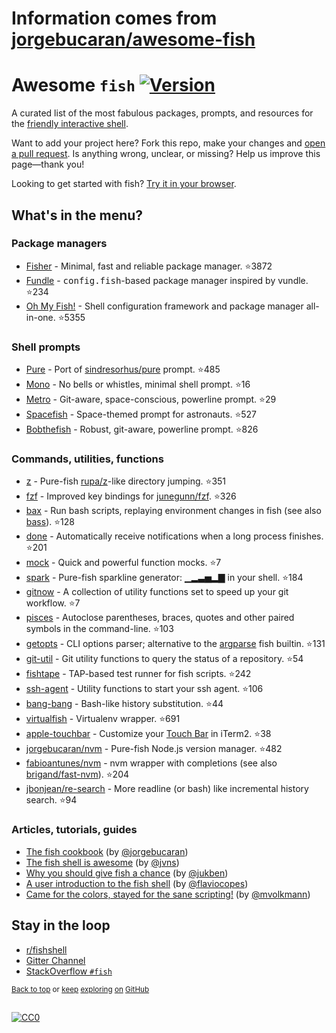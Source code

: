 # Information comes from [jorgebucaran/awesome-fish](https://github.com/jorgebucaran/awesome-fish)
# Awesome `fish` [![Version](https://img.shields.io/github/tag/fish-shell/fish-shell.svg?label=&color=0080FF)](https://github.com/fish-shell/fish-shell/releases/latest)

A curated list of the most fabulous packages, prompts, and resources for the <a href="https://github.com/fish-shell/fish-shell" title="fish">friendly interactive shell</a>.

Want to add your project here? Fork this repo, make your changes and [open a pull request](https://github.com/jorgebucaran/awesome-fish/fork). Is anything wrong, unclear, or missing? Help us improve this page—thank you!

Looking to get started with fish? [Try it in your browser](https://rootnroll.com/d/fish-shell).

## What's in the menu?

### Package managers

- [Fisher](https://github.com/jorgebucaran/fisher) - Minimal, fast and reliable package manager. :star:3872
- [Fundle](https://github.com/danhper/fundle) - <samp>config.fish</samp>-based package manager inspired by vundle. :star:234
- [Oh My Fish!](https://github.com/oh-my-fish/oh-my-fish) - Shell configuration framework and package manager all-in-one. :star:5355

### Shell prompts

- [Pure](https://github.com/rafaelrinaldi/pure) - Port of [sindresorhus/pure](https://github.com/sindresorhus/pure) prompt. :star:485
- [Mono](https://github.com/fishpkg/fish-prompt-mono) - No bells or whistles, minimal shell prompt. :star:16
- [Metro](https://github.com/fishpkg/fish-prompt-metro) - Git-aware, space-conscious, powerline prompt. :star:29
- [Spacefish](https://github.com/matchai/spacefish) - Space-themed prompt for astronauts. :star:527
- [Bobthefish](https://github.com/oh-my-fish/theme-bobthefish) - Robust, git-aware, powerline prompt. :star:826

### Commands, utilities, functions

- [z](https://github.com/jethrokuan/z) - Pure-fish [rupa/z](https://github.com/rupa/z)-like directory jumping. :star:351
- [fzf](https://github.com/jethrokuan/fzf) - Improved key bindings for [junegunn/fzf](https://github.com/junegunn/fzf). :star:326
- [bax](https://github.com/jorgebucaran/fish-bax) - Run bash scripts, replaying environment changes in fish (see also [bass](https://github.com/edc/bass)). :star:128
- [done](https://github.com/franciscolourenco/done) - Automatically receive notifications when a long process finishes. :star:201
- [mock](https://github.com/matchai/fish-mock) - Quick and powerful function mocks. :star:7
- [spark](https://github.com/jorgebucaran/fish-spark) - Pure-fish sparkline generator: ▁▂▃▅▂▇ in your shell. :star:184
- [gitnow](https://github.com/joseluisq/gitnow) - A collection of utility functions set to speed up your git workflow. :star:7
- [pisces](https://github.com/laughedelic/pisces) - Autoclose parentheses, braces, quotes and other paired symbols in the command-line. :star:103
- [getopts](https://github.com/jorgebucaran/fish-getopts) - CLI options parser; alternative to the [argparse](https://fishshell.com/docs/current/commands.html#argparse) fish builtin. :star:131
- [git-util](https://github.com/fishpkg/fish-git-util) - Git utility functions to query the status of a repository. :star:54
- [fishtape](https://github.com/jorgebucaran/fishtape) - TAP-based test runner for fish scripts. :star:242
- [ssh-agent](https://github.com/danhper/fish-ssh-agent) - Utility functions to start your ssh agent. :star:106
- [bang-bang](https://github.com/oh-my-fish/plugin-bang-bang) - Bash-like history substitution. :star:44
- [virtualfish](https://github.com/adambrenecki/virtualfish) - Virtualenv wrapper. :star:691
- [apple-touchbar](https://github.com/rodrigobdz/fish-apple-touchbar) - Customize your [Touch Bar](https://developer.apple.com/design/human-interface-guidelines/macos/touch-bar/touch-bar-overview) in iTerm2. :star:38
- [jorgebucaran/nvm](https://github.com/jorgebucaran/fish-nvm) - Pure-fish Node.js version manager. :star:482
- [fabioantunes/nvm](https://github.com/FabioAntunes/fish-nvm) - nvm wrapper with completions (see also [brigand/fast-nvm](https://github.com/brigand/fast-nvm-fish)). :star:204
- [jbonjean/re-search](https://github.com/jbonjean/re-search) - More readline (or bash) like incremental history search. :star:94

### Articles, tutorials, guides

- [The fish cookbook](https://github.com/jorgebucaran/fish-cookbook) (by [@jorgebucaran](https://github.com/jorgebucaran))
- [The fish shell is awesome](https://jvns.ca/blog/2017/04/23/the-fish-shell-is-awesome/) (by [@jvns](https://github.com/jvns))
- [Why you should give fish a chance](https://dev.to/jukben/why-you-should-give-a-chance-to-fish-shell-5a0l) (by [@jukben](https://github.com/jukben))
- [A user introduction to the fish shell](https://flaviocopes.com/fish-shell/) (by [@flaviocopes](https://github.com/flaviocopes))
- [Came for the colors, stayed for the sane scripting!](https://mvolkmann.github.io/fish-article/) (by [@mvolkmann](https://github.com/mvolkmann))

## Stay in the loop

- [r/fishshell](https://www.reddit.com/r/fishshell)
- [Gitter Channel](https://gitter.im/fish-shell/fish-shell)
- [StackOverflow `#fish`](https://stackoverflow.com/questions/tagged/fish)

<sup>[Back to top](#awesome-fish-) or [keep](https://github.com/topics/fish-shell) [exploring](https://github.com/topics/fish-packages) [on](https://github.com/topics/fish) [GitHub](https://github.com/topics/fish-prompt)</sup>

<h2></h2>

[![CC0](http://mirrors.creativecommons.org/presskit/buttons/88x31/svg/cc-zero.svg)](https://creativecommons.org/publicdomain/zero/1.0/)

